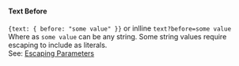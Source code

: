 #### Text Before

`{text: { before: "some value" }}` or inlline `text?before=some value`  
Where as `some value` can be any string. Some string values require escaping to include as literals.  
See: [Escaping Parameters](/build-include/pages/Docs/misc/EscapingParameters.html)  